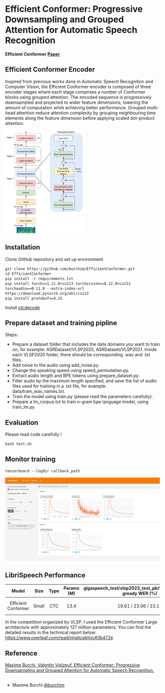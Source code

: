 # Efficient Conformer: Progressive Downsampling and Grouped Attention for Automatic Speech Recognition

**Efficient Conformer [Paper](https://arxiv.org/abs/2109.01163)**

## Efficient Conformer Encoder
Inspired from previous works done in Automatic Speech Recognition and Computer Vision, the Efficient Conformer encoder is composed of three encoder stages where each stage comprises a number of Conformer blocks using grouped attention. The encoded sequence is progressively downsampled and projected to wider feature dimensions, lowering  the amount of computation while achieving better performance. Grouped multi-head attention reduce attention complexity by grouping neighbouring time elements along the feature dimension before applying scaled dot-product attention.

<img src="media/EfficientConformer.jpg" width="50%"/>

## Installation
Clone GitHub repository and set up environment
```
git clone https://github.com/burchim/EfficientConformer.git
cd EfficientConformer
pip install -r requirements.txt
pip install torch==1.11.0+cu113 torchvision==0.12.0+cu113 torchaudio==0.11.0 --extra-index-url https://download.pytorch.org/whl/cu113
pip install protobuf==4.25
```

Install [ctcdecode](https://github.com/parlance/ctcdecode)

## Prepare dataset and training pipline

Steps:

- Prepare a dataset folder that includes the data domains you want to train on, for example: ASRDataset/VLSP2020, ASRDataset/VLSP2021. Inside each VLSP2020 folder, there should be corresponding .wav and .txt files.
- Add noise to the audio using add_noise.py.
- Change the speaking speed using speed_permutation.py.
- Extract audio length and BPE tokens using prepare_dataset.py.
- Filter audio by the maximum length specified, and save the list of audio files used for training in a .txt file, for example: data/train_wav_names.txt.
- Train the model using train.py (please read the parameters carefully).
- Prepare a lm_corpus.txt to train n-gram bpe language model, using train_lm.py

## Evaluation
Please read code carefully !
```
bash test.sh
```

## Monitor training

```
tensorboard --logdir callback_path
```

<img src="media/logs.jpg"/>

## LibriSpeech Performance

| Model        			| Size     	| Type  | Params (M) | gigaspeech_test/vlsp2023_test_pb/vlsp2023_test_pr gready WER (%)| gigaspeech_test/vlsp2023_test_pb/vlsp2023_test_pr n-gram WER (%) | GPUs |
| :-------------------:	|:--------:	|:-----:|:----------:|:------:|:------:|:------:|
| Efficient Conformer	| Small		| CTC 	| 13.4  | 19.61 / 23.06 / 23.17 | 17.86 / 21.11 / 21.42 | 1 x RTX 3090 |

In the competition organized by VLSP, I used the Efficient Conformer Large architecture with approximately 127 million parameters. You can find the detailed results in the technical report below:
https://www.overleaf.com/read/nhqjtcpktjyc#3b472e

## Reference
[Maxime Burchi, Valentin Vielzeuf.	Efficient Conformer: Progressive Downsampling and Grouped Attention for Automatic Speech Recognition.](https://arxiv.org/abs/2109.01163)
<br><br>
* Maxime Burchi [@burchim](https://github.com/burchim)
